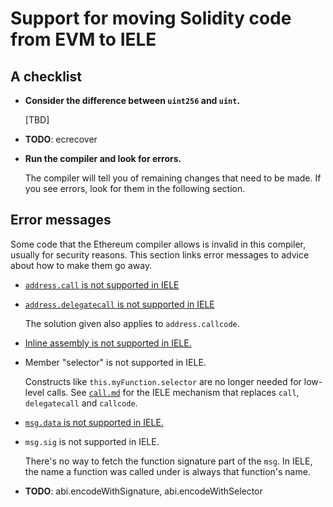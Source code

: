 # Support for moving Solidity code from EVM to IELE

## A checklist

* **Consider the difference between `uint256` and `uint`.**
  
  [TBD]
  
* **TODO**: ecrecover

* **Run the compiler and look for errors.**

  The compiler will tell you of remaining changes that need to be
  made.  If you see errors, look for them in the following section.

## Error messages

Some code that the Ethereum compiler allows is invalid in this
compiler, usually for security reasons. This section links error
messages to advice about how to make them go away.

* [`address.call` is not supported in IELE](call.md)

* [`address.delegatecall` is not supported in IELE](delegatecall.md)
  
  The solution given also applies to `address.callcode`.
  
* [Inline assembly is not supported in IELE.](assembly.md)

* Member "selector" is not supported in IELE.

  Constructs like `this.myFunction.selector` are no longer
  needed for low-level calls. See [`call.md`](call.md) for the
  IELE mechanism that replaces `call`, `delegatecall` and
  `callcode`. 

* [`msg.data` is not supported in IELE.](msg-data.md)

* `msg.sig` is not supported in IELE.
  
  There's no way to fetch the function signature part of the `msg`.
  In IELE, the name a function was called under is always that
  function's name.

* **TODO**: abi.encodeWithSignature, abi.encodeWithSelector
